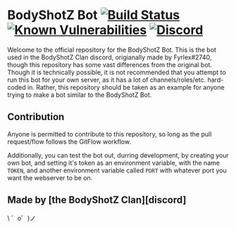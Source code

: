 BodyShotZ Bot [![Build Status][build status img]][build status] [![Known Vulnerabilities][snyk img]][snyk link] [![Discord][discord img]][discord link]
=================
Welcome to the official repository for the BodyShotZ Bot. This is the bot used in the BodyShotZ Clan discord, origianally made by
Fyrlex#2740, though this repository has some vast differences from the original bot. Though it is technically possible,
it is not recommended that you attempt to run this bot for your own server, as it has a lot of channels/roles/etc. hard-coded
in. Rather, this repository should be taken as an example for anyone trying to make a bot similar to the BodyShotZ Bot.

Contribution
------------
Anyone is permitted to contribute to this repository, so long as the pull request/flow follows the GitFlow workflow.

Additionally, you can test the bot out, durring development, by creating your own bot, and setting it's token as an environment
variable, with the name `TOKEN`, and another environment variable called `PORT` with whatever port you want the webserver
to be on.

Made by [the BodyShotZ Clan][discord]
-------------------

\ ゜o゜)ノ

 [build status img]: https://travis-ci.org/BSFishy/bodyshotz-bot.svg?branch=master
 [build status]: https://travis-ci.org/BSFishy/bodyshotz-bot
 [discord link]: https://discord.gg/CWETNzs
 [discord img]: https://discordapp.com/api/guilds/319947092833337344/widget.png?style=shield
 [snyk link]: https://snyk.io/test/github/BSFishy/bodyshotz-bot?targetFile=package.json
 [snyk img]: https://snyk.io/test/github/BSFishy/bodyshotz-bot/badge.svg?targetFile=package.json